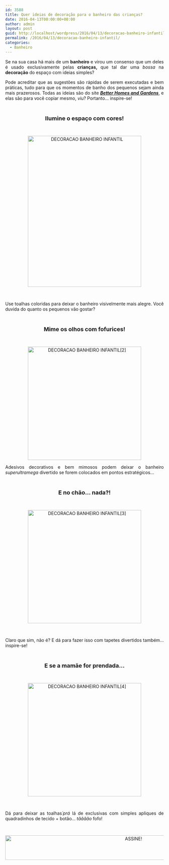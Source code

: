 ```yaml
---
id: 3588
title: Quer ideias de decoração para o banheiro das crianças?
date: 2016-04-13T00:00:00+00:00
author: admin
layout: post
guid: http://localhost/wordpress/2016/04/13/decoracao-banheiro-infantil/
permalink: /2016/04/13/decoracao-banheiro-infantil/
categories:
  - Banheiro
---
```

<p style="text-align: justify;">
  Se na sua casa há mais de um <strong>banheiro</strong> e virou um consenso que um deles é usado exclusivamente pelas <strong>crianças, </strong>que tal dar uma <em>bossa</em> na <strong>decoração</strong> do espaço com ideias simples?
</p>

<p style="text-align: justify;" align="justify">
  Pode acreditar que as sugestões são rápidas de serem executadas e bem práticas, tudo para que os momentos de banho dos pequenos sejam ainda mais prazerosos. Todas as ideias são do site <strong><em><a href="http://www.bhg.com/" target="_blank">Better Homes and Gardens</a></em></strong>, e elas são para você copiar mesmo, <em>viu</em>? Portanto… inspire-se!
</p>

&nbsp;

<p align="center">
  <strong><span style="font-size: large;">Ilumine o espaço com cores!</span></strong>
</p>

&nbsp;

<p align="center">
  <img class="alignnone size-full wp-image-12374" src="http://www.trololodemulher.com.br/blog/wp-content/uploads/2016/04/DECORACAO-BANHEIRO-INFANTIL.jpg" alt="DECORACAO BANHEIRO INFANTIL" width="360" height="480" />
</p>

&nbsp;

<p align="justify">
  Use toalhas coloridas para deixar o banheiro visivelmente mais alegre. Você duvida do quanto os pequenos vão gostar?
</p>

&nbsp;

<p align="center">
  <strong><span style="font-size: large;">Mime os olhos com fofurices!</span></strong>
</p>

&nbsp;

<p align="center">
  <img class="alignnone size-full wp-image-12375" src="http://www.trololodemulher.com.br/blog/wp-content/uploads/2016/04/DECORACAO-BANHEIRO-INFANTIL2.jpg" alt="DECORACAO BANHEIRO INFANTIL[2]" width="360" height="360" />
</p>

<p align="justify">
  Adesivos decorativos e bem mimosos podem deixar o banheiro <em>superultramega</em> divertido se forem colocados em pontos estratégicos…
</p>

&nbsp;

<p align="center">
  <strong><span style="font-size: large;">E no chão… nada?!</span></strong>
</p>

&nbsp;

<p align="center">
  <img class="alignnone size-full wp-image-12376" src="http://www.trololodemulher.com.br/blog/wp-content/uploads/2016/04/DECORACAO-BANHEIRO-INFANTIL3.jpg" alt="DECORACAO BANHEIRO INFANTIL[3]" width="360" height="360" />
</p>

&nbsp;

<p align="justify">
  Claro que sim, não é? E dá para fazer isso com tapetes divertidos também… inspire-se!
</p>

&nbsp;

<p align="center">
  <strong><span style="font-size: large;">E se a mamãe for prendada…</span></strong>
</p>

&nbsp;

<p align="center">
  <img class="alignnone size-full wp-image-12377" src="http://www.trololodemulher.com.br/blog/wp-content/uploads/2016/04/DECORACAO-BANHEIRO-INFANTIL4.jpg" alt="DECORACAO BANHEIRO INFANTIL[4]" width="360" height="360" />
</p>

&nbsp;

<p align="justify">
  Dá para deixar as toalhas<em>´prá</em> lá de exclusivas com simples apliques de quadradinhos de tecido + botão… <em>tãããão</em> fofo!
</p>

&nbsp;

<p align="center">
  <a href="http://feedburner.google.com/fb/a/mailverify?uri=blogBichaFemea&loc=en_US" target="_blank"><img class="alignnone size-full wp-image-10439" src="http://www.trololodemulher.com.br/blog/wp-content/uploads/2014/09/ASSINE.png" alt="ASSINE!" width="800" height="78" /></a>
</p>